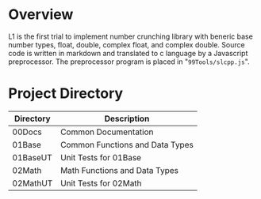 # Overview
L1 is the first trial to implement number crunching library with beneric base number types,
float, double, complex float, and complex double.
Source code is written in markdown and translated to c language by a Javascript preprocessor.
The preprocessor program is placed in "```99Tools/slcpp.js```".

# Project Directory
Directory | Description
----------|--------------
00Docs    | Common Documentation
01Base    | Common Functions and Data Types
01BaseUT  | Unit Tests for 01Base
02Math    | Math Functions and Data Types
02MathUT  | Unit Tests for 02Math
<br/>


